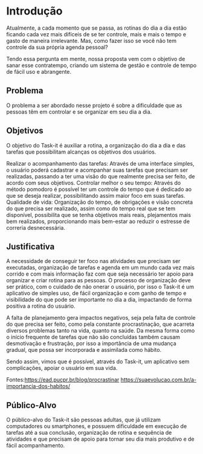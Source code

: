 # Introdução

Atualmente, a cada momento que se passa, as rotinas do dia a dia estão ficando cada vez mais difíceis de se ter controle, mais e mais o tempo e gasto de maneira irrelevante. Mas, como fazer isso se você não tem controle da sua própria agenda pessoal? 

Tendo essa pergunta em mente, nossa proposta vem com o objetivo de sanar esse contratempo, criando um sistema de gestão e controle de tempo de fácil uso e abrangente. 

 
## Problema

O problema a ser abordado nesse projeto é sobre a dificuldade que as pessoas têm em controlar e se organizar em seu dia a dia. 

 



## Objetivos

O objetivo do Task-it é auxiliar a rotina, a organização do dia a dia e das tarefas que possibilitam alcanças os objetivos dos usuários.

Realizar o acompanhamento das tarefas: Através de uma interface simples, o usuário poderá cadastrar e acompanhar suas tarefas que precisam ser realizadas, passando a ter uma visão do que realmente precisa ser feito, de acordo com seus objetivos. 
Controlar melhor o seu tempo: Através do método pomodoro é possível ter um controle do tempo que é dedicado ao que se deseja realizar, possibilitando assim maior foco em suas tarefas.
Qualidade de vida: Organização do tempo, de obrigações e visão concreta do que precisa ser realizado, assim como do tempo real que se tem disponível, possibilita que se tenha objetivos mais reais, plejamentos mais bem realizados, proporcionando mais bem-estar ao reduzir o estresse de correria desnecessária.

## Justificativa

A necessidade de conseguir ter foco nas atividades que precisam ser executadas, organização de tarefas e agenda em um mundo cada vez mais corrido e com mais informação faz com que seja necessário ter apoio para organizar e criar rotina para as pessoas.
O processo de organização deve ser prático, com o cuidado de não onerar o usuário, por isso o Task-it é um aplicativo de simples uso, de fácil organização e com ganho de tempo e visibilidade do que pode ser importante no dia a dia, impactando de forma positiva a rotina do usuário. 

A falta de planejamento gera impactos negativos, seja pela falta de controle do que precisa ser feito, como pela constante procrastinação, que acarreta diversos problemas tanto na vida, quanto na saúde.
Da mesma forma como o início frequente de tarefas que não são concluídas também causam desmotivação e frustração, por isso a importância de uma mudança gradual, que possa ser incorporada e assimilada como hábito.

Sendo assim, vimos que é possível, através do Task-it, um aplicativo sem complicações, apoiar o usuário em sua vida.


Fontes:https://ead.pucpr.br/blog/procrastinar
       https://suaevolucao.com.br/a-importancia-dos-habitos/


## Público-Alvo

O público-alvo do Task-it são pessoas adultas, que já utilizam computadores ou smartphones, e possuem dificuldade em execução de tarefas até a sua conclusão, organização de rotina e sequência de atividades e que precisam de apoio para tornar seu dia mais produtivo e de fácil acompanhamento.
